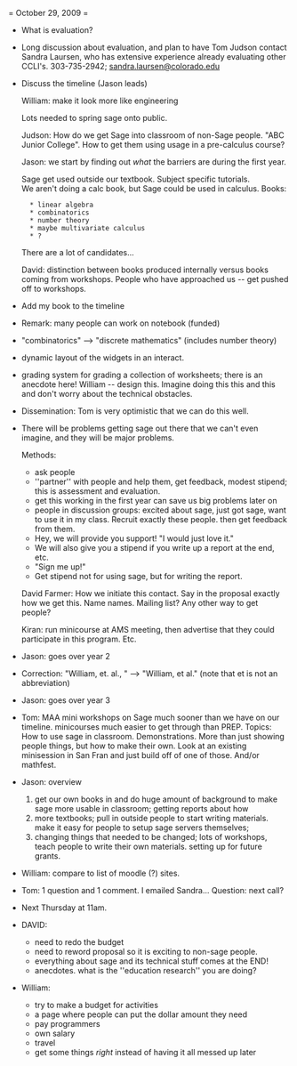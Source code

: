 = October 29, 2009 =

  * What is evaluation?

  * Long discussion about evaluation, and plan to have Tom Judson
    contact Sandra Laursen, who has extensive experience already
    evaluating other CCLI's.  303-735-2942; sandra.laursen@colorado.edu

  * Discuss the timeline (Jason leads)

     William: make it look more like engineering
     
     Lots needed to spring sage onto public.

     Judson: How do we get Sage into classroom of non-Sage people.
     "ABC Junior College". How to get them using usage in a
     pre-calculus course?

     Jason: we start by finding out *what* the barriers are during the
     first year.

     Sage get used outside our textbook.  Subject specific tutorials.  
     We aren't doing a calc book, but Sage could be used in calculus. 
     Books: 

          * linear algebra
          * combinatorics
          * number theory
          * maybe multivariate calculus
          * ?

     There are a lot of candidates...
     
     David: distinction between books produced internally versus books
     coming from workshops.      People who have approached us -- get
     pushed off to workshops. 

   * Add my book to the timeline 

   * Remark: many people can work on notebook (funded)
    
   * "combinatorics" --> "discrete mathematics" (includes number theory)

   * dynamic layout of the widgets in an interact. 

   * grading system for grading a collection of worksheets; there is
     an anecdote here!  William -- design this.  Imagine doing this
     this and this and don't worry about the technical obstacles.

   * Dissemination: Tom is very optimistic that we can do this well.

   * There will be problems getting sage out there that we can't even
     imagine, and they will be major problems.  

     Methods: 
        * ask people
        * ''partner'' with people and help them, get feedback, modest stipend; this is assessment and evaluation.  
        * get this working in the first year can save us big problems later on
        * people in discussion groups: excited about sage, just got
          sage, want to use it in my class.  Recruit exactly these people.
          then get feedback from them.     
        * Hey, we will provide you support!  "I would just love it."
        * We will also give you a stipend if you write up a report at the end, etc.
        * "Sign me up!"
        * Get stipend not for using sage, but for writing the report. 
        
     David Farmer: How we initiate this contact.   Say in the proposal exactly
     how we get this.   Name names.   Mailing list?  Any other way to get
     people?    

     Kiran: run minicourse at AMS meeting, then advertise that they
     could participate in this program.  Etc.

   * Jason: goes over year 2

   * Correction: "William, et. al., " --> "William, et al."  (note
     that et is not an abbreviation)

   * Jason: goes over year 3

   * Tom: MAA mini workshops on Sage much sooner than we have on our
     timeline.  minicourses much easier to get through than PREP.
     Topics: How to use sage in classroom.  Demonstrations.  More than
     just showing people things, but how to make their own.
     Look at an existing minisession in San Fran and just build off
     of one of those.  And/or mathfest.

   * Jason: overview
       1. get our own books in and do huge amount of background to make sage more usable in classroom; getting reports about how
       2. more textbooks; pull in outside people to start writing materials.  make it easy for people to setup sage servers themselves; 
       3. changing things that needed to be changed; lots of workshops, teach people to write their own materials.  setting up for future grants. 

   * William: compare to list of moodle (?) sites.  
 
   * Tom: 1 question and 1 comment.  I emailed Sandra...   Question: next call?

   * Next Thursday at 11am.

   * DAVID: 
       * need to redo the budget
       * need to reword proposal so it is exciting to non-sage people.  
       * everything about sage and its technical stuff comes at the END!
       * anecdotes.  what is the ''education research'' you are doing?

   * William: 
       * try to make a budget for activities
       * a page where people can put the dollar amount they need
       * pay programmers
       * own salary
       * travel
       * get some things *right* instead of having it all messed up later 
           
